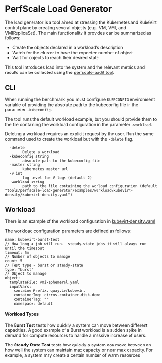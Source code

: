# PerfScale Load Generator

The load generator is a tool aimed at stressing the Kubernetes and KubeVirt control plane by creating several objects (e.g., VM, VMI, and VMIReplicaSet). The main functionality it provides can be summarized as follows:
- Create the objects declared in a workload's description
- Watch for the cluster to have the expected number of object
- Wait for objects to reach their desired state

This tool introduces load into the system and the relevant metrics and results can be collected using the [perfscale-audit tool](https://github.com/kubevirt/kubevirt/tree/main/tools/perfscale-audit).

## CLI
When running the benchmark, you must configure `KUBECONFIG` environment variable of providing the absolute path to the kubeconfig file in the parameter `-kubeconfig`.

The tool runs the default workload example, but you should provide them to the file containing the workload configuration in the parameter `-workload`.

Deleting a workload requires an explicit request by the user.  Run the same command used to create the workload but with the `-delete` flag.
```
  -delete
        Delete a workload
  -kubeconfig string
        absolute path to the kubeconfig file
  -master string
        kubernetes master url
  -v int
        log level for V logs (default 2)
  -workload string
        path to the file containing the worload configuration (default "tools/perfscale-load-generator/examples/workload/kubevirt-density/kubevirt-density.yaml")
```

## Workload
There is an example of the workload configuration in [kubevirt-density.yaml](tools/perfscale-load-generator/examples/workload/kubevirt-density/kubevirt-density.yaml)

The workload configuration parameters are defined as follows:
```
name: kubevirt-burst-test
// How long a job will run.  steady-state jobs it will always run until the timesout
timeout: 5m
// Number of objects to manage
count: 5
// Test type - burst or steady-state
type: "burst"
// Object to manage
object:
  templateFile: vmi-ephemeral.yaml
  inputVars:
    containerPrefix: quay.io/kubevirt
    containerImg: cirros-container-disk-demo
    containerTag: ""
    namespace: default
```

#### Workload Types
The **Burst Test** tests how quickly a system can move between different capacities.
A good example of a Burst workload is a sudden spike in demand for compute resources
to handle a massive increase of users.

The **Steady State Test** tests how quickly a system can move between
on how well the system can maintain max capacity or near max capacity.
For example, a system may create a certain number of warm resources
